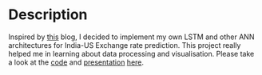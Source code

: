 # Description
Inspired by [this](https://blog.statsbot.co/time-series-prediction-using-recurrent-neural-networks-lstms-807fa6ca7f) blog, I decided to implement 
my own LSTM and other ANN architectures for India-US Exchange rate prediction. This project really helped me in learning about data processing and
visualisation. Please take a look at the [code](https://github.com/10avinash/Project-Portfolio/blob/master/Machine%20Learning/Exchange_Rate_Prediction/Exchange.ipynb) and [presentation](https://github.com/10avinash/Project-Portfolio/blob/master/Machine%20Learning/Exchange_Rate_Prediction/Exchange%20Rate.pdf) [here](https://github.com/10avinash/Project-Portfolio/tree/master/Machine%20Learning/Exchange_Rate_Prediction). 
